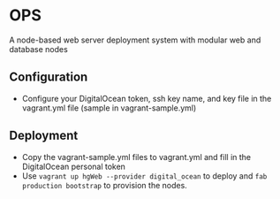 # OPS
A node-based web server deployment system with modular web and database nodes

## Configuration

* Configure your DigitalOcean token, ssh key name, and key file in the vagrant.yml file (sample in vagrant-sample.yml)

## Deployment

* Copy the vagrant-sample.yml files to vagrant.yml and fill in the DigitalOcean personal token
* Use `vagrant up hgWeb --provider digital_ocean` to deploy and `fab production bootstrap` to provision the nodes.
